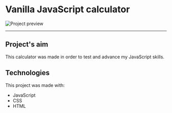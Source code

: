 # Vanilla JavaScript calculator #
![Project preview](https://imgur.com/LnSgBpM.jpg)

---
## Project's aim ##
This calculator was made in order to test and advance my JavaScript skills.

## Technologies ##
This project was made with:
* JavaScript
* CSS
* HTML
